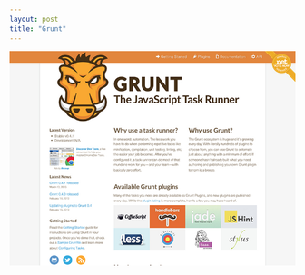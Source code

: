 ```yaml
---
layout: post
title: "Grunt"
---
```


<a class="thumbnail" href="http://gruntjs.com" target="_blank">
  <img src="/screenshots/gruntjs.jpg">
</a>
